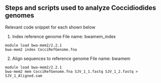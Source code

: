 ## Steps and scripts used to analyze Coccidiodides genomes 
Relevant code snippet for each shown below

1. Index reference genome
File name: bwamem_index
```
module load bwa-mem2/2.2.1
bwa-mem2 index CocciRefGenome.fna
```

2. Align sequences to reference genome
File name: bwamem
```
module load bwa-mem2/2.2.1
bwa-mem2 mem CocciRefGenome.fna SJV_1_1.fastq SJV_1_2.fastq > SJV_1_Aligned.sam
```


